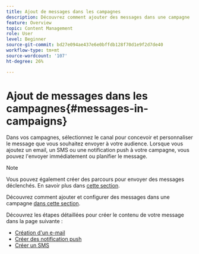 ```yaml
---
title: Ajout de messages dans les campagnes
description: Découvrez comment ajouter des messages dans une campagne
feature: Overview
topic: Content Management
role: User
level: Beginner
source-git-commit: bd27e094ae437e6e0bffdb128f70d1e9f2d7de40
workflow-type: tm+mt
source-wordcount: '107'
ht-degree: 26%

---
```



# Ajout de messages dans les campagnes{#messages-in- campaigns}

Dans vos campagnes, sélectionnez le canal pour concevoir et personnaliser le message que vous souhaitez envoyer à votre audience. Lorsque vous ajoutez un email, un SMS ou une notification push à votre campagne, vous pouvez l&#39;envoyer immédiatement ou planifier le message.

>[!NOTE]
>Vous pouvez également créer des parcours pour envoyer des messages déclenchés. En savoir plus dans [cette section](messages-in-journeys.md).

Découvrez comment ajouter et configurer des messages dans une campagne [dans cette section](../campaigns/create-campaign.md).

Découvrez les étapes détaillées pour créer le contenu de votre message dans la page suivante :

* [Création d&#39;un e-mail](create-email.md)
* [Créer des notification push](create-push.md)
* [Créer un SMS](create-sms.md)
